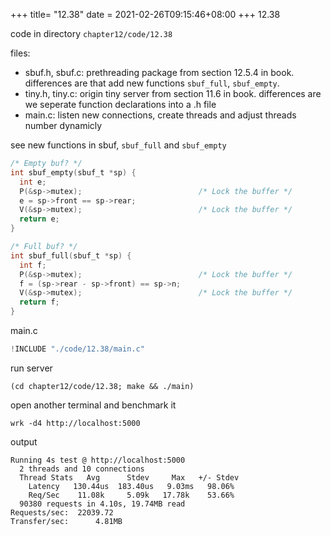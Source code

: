+++
title= "12.38"
date = 2021-02-26T09:15:46+08:00
+++
12.38

code in directory `chapter12/code/12.38`

files:
- sbuf.h, sbuf.c: prethreading package from section 12.5.4 in book. differences
    are that add new functions `sbuf_full`, `sbuf_empty`.
- tiny.h, tiny.c: origin tiny server from section 11.6 in book. differences are
    we seperate function declarations into a .h file
- main.c: listen new connections, create threads and adjust threads number dynamicly

see new functions in sbuf, `sbuf_full` and `sbuf_empty`

```c
/* Empty buf? */
int sbuf_empty(sbuf_t *sp) {
  int e;
  P(&sp->mutex);                          /* Lock the buffer */
  e = sp->front == sp->rear;
  V(&sp->mutex);                          /* Lock the buffer */
  return e;
}

/* Full buf? */
int sbuf_full(sbuf_t *sp) {
  int f;
  P(&sp->mutex);                          /* Lock the buffer */
  f = (sp->rear - sp->front) == sp->n;
  V(&sp->mutex);                          /* Lock the buffer */
  return f;
}
```

main.c

```c
!INCLUDE "./code/12.38/main.c"
```

run server

    (cd chapter12/code/12.38; make && ./main)

open another terminal and benchmark it

    wrk -d4 http://localhost:5000

output

    Running 4s test @ http://localhost:5000
      2 threads and 10 connections
      Thread Stats   Avg      Stdev     Max   +/- Stdev
        Latency   130.44us  183.40us   9.03ms   98.06%
        Req/Sec    11.08k     5.09k   17.78k    53.66%
      90380 requests in 4.10s, 19.74MB read
    Requests/sec:  22039.72
    Transfer/sec:      4.81MB
